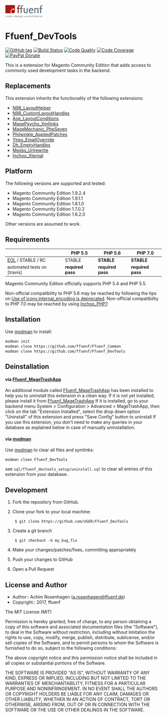 <a href="http://www.ffuenf.de" title="ffuenf - code • design • e-commerce"><img src="https://github.com/ffuenf/Ffuenf_Common/blob/master/skin/adminhtml/default/default/ffuenf/ffuenf.png" alt="ffuenf - code • design • e-commerce" /></a>

Ffuenf_DevTools
===============
[![GitHub tag](https://img.shields.io/github/tag/ffuenf/Ffuenf_DevTools.svg)](https://github.com/ffuenf/Ffuenf_DevTools)
[![Build Status](https://img.shields.io/travis/ffuenf/Ffuenf_DevTools.svg)](https://travis-ci.org/ffuenf/Ffuenf_DevTools)
[![Code Quality](https://scrutinizer-ci.com/g/ffuenf/Ffuenf_DevTools/badges/quality-score.png)](https://scrutinizer-ci.com/g/ffuenf/Ffuenf_DevTools)
[![Code Coverage](https://scrutinizer-ci.com/g/ffuenf/Ffuenf_DevTools/badges/coverage.png)](https://scrutinizer-ci.com/g/ffuenf/Ffuenf_DevTools)
[![PayPal Donate](https://img.shields.io/badge/paypal-donate-blue.svg)](https://www.paypal.com/cgi-bin/webscr?cmd=_s-xclick&hosted_button_id=J2PQS2WLT2Y8W&item_name=Magento%20Extension%3a%20Ffuenf_DevTools&item_number=Ffuenf_DevTools&currency_code=EUR)

This is a extension for Magento Community Edition that adds access to commonly used development tasks in the backend.

Replacements
------------

This extension inherits the functionality of the following extensions:

* [N98_LayoutHelper](https://github.com/netz98/N98_LayoutHelper)
* [N98_CustomLayoutHandles](https://github.com/netz98/N98_CustomLayoutHandles)
* [Aoe_LayoutConditions](https://github.com/AOEpeople/Aoe_LayoutConditions)
* [MagePsycho_Xmllinks](https://github.com/MagePsycho/MagePsycho_Xmllinks)
* [MageMechanic_PhpSeven](https://github.com/MageMechanic/PhpSeven)
* [Philwinkle_AppliedPatches](https://github.com/philwinkle/Philwinkle_AppliedPatches)
* [Yireo_EmailOverride](https://github.com/yireo/Yireo_EmailOverride)
* [Dh_EmptyHandles](https://github.com/drewhunter/EmptyHandles)
* [Mexbs_Urlrewrite](http://www.mexbs.com/product/mass-delete-url-rewrites-free-magento-extension/)
* [Inchoo_Xternal](http://inchoo.net/magento/how-to-add-external-javascript-css-file-to-magento/)

Platform
--------

The following versions are supported and tested:

* Magento Community Edition 1.9.2.4
* Magento Community Edition 1.9.1.1
* Magento Community Edition 1.8.1.0
* Magento Community Edition 1.7.0.2
* Magento Community Edition 1.6.2.0

Other versions are assumed to work.

Requirements
------------

|                                                                     | PHP 5.5           | PHP 5.6           | PHP 7.0           |
| ------------------------------------------------------------------- | ----------------- | ----------------- | ----------------- |
| [EOL](https://secure.php.net/supported-versions.php) / STABLE / RC  | STABLE            | **STABLE**        | **STABLE**        |
| automated tests on [travis]                                         | **required pass** | **required pass** | **required pass** |

Magento Community Edition officially supports PHP 5.4 and PHP 5.5.

Non-official compatibility to PHP 5.6 may be reached by following the tips on [Use of iconv.internal_encoding is deprecated](https://magento.stackexchange.com/questions/34015/magento-1-9-php-5-6-use-of-iconv-internal-encoding-is-deprecated).
Non-official compatibility to PHP 7.0 may be reached by using [Inchoo_PHP7](https://github.com/Inchoo/Inchoo_PHP7).

Installation
------------

Use [modman](https://github.com/colinmollenhour/modman) to install:
```
modman init
modman clone https://github.com/ffuenf/Ffuenf_Common
modman clone https://github.com/ffuenf/Ffuenf_DevTools
```

Deinstallation
--------------

#### via [Ffuenf_MageTrashApp](https://github.com/ffuenf/Ffuenf_MageTrashApp)

An additional module called [Ffuenf_MageTrashApp](https://github.com/ffuenf/Ffuenf_MageTrashApp) has been installed to help you to uninstall this extension in a clean way.
If it is not yet installed, please install it from [Ffuenf_MageTrashApp](https://github.com/ffuenf/Ffuenf_MageTrashApp)
If it is installed, go to your backend menu System > Configuration > Advanced > MageTrashApp, then click on the tab "Extension Installed", select the drop down option "Uninstall" of this extension and press "Save Config" button to uninstall
If you use this extension, you don't need to make any queries in your database as explained below in case of manually uninstallation.

#### via [modman](https://github.com/colinmollenhour/modman)

Use [modman](https://github.com/colinmollenhour/modman) to clear all files and symlinks:
```
modman clean Ffuenf_DevTools
```
see `sql/ffuenf_devtools_setup/uninstall.sql` to clear all entries of this extension from your database.

Development
-----------
1. Fork the repository from GitHub.
2. Clone your fork to your local machine:

        $ git clone https://github.com/USER/Ffuenf_DevTools

3. Create a git branch

        $ git checkout -b my_bug_fix

4. Make your changes/patches/fixes, committing appropriately
5. Push your changes to GitHub
6. Open a Pull Request

License and Author
------------------

- Author:: Achim Rosenhagen (<a.rosenhagen@ffuenf.de>)
- Copyright:: 2017, ffuenf

The MIT License (MIT)

Permission is hereby granted, free of charge, to any person obtaining a copy
of this software and associated documentation files (the "Software"), to deal
in the Software without restriction, including without limitation the rights
to use, copy, modify, merge, publish, distribute, sublicense, and/or sell
copies of the Software, and to permit persons to whom the Software is
furnished to do so, subject to the following conditions:

The above copyright notice and this permission notice shall be included in all
copies or substantial portions of the Software.

THE SOFTWARE IS PROVIDED "AS IS", WITHOUT WARRANTY OF ANY KIND, EXPRESS OR
IMPLIED, INCLUDING BUT NOT LIMITED TO THE WARRANTIES OF MERCHANTABILITY,
FITNESS FOR A PARTICULAR PURPOSE AND NONINFRINGEMENT. IN NO EVENT SHALL THE
AUTHORS OR COPYRIGHT HOLDERS BE LIABLE FOR ANY CLAIM, DAMAGES OR OTHER
LIABILITY, WHETHER IN AN ACTION OF CONTRACT, TORT OR OTHERWISE, ARISING FROM,
OUT OF OR IN CONNECTION WITH THE SOFTWARE OR THE USE OR OTHER DEALINGS IN THE
SOFTWARE.